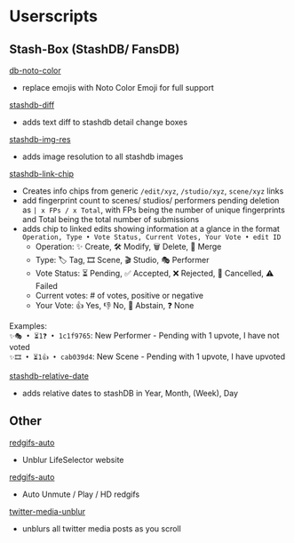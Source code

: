 # Userscripts

## Stash-Box (StashDB/ FansDB)
[db-noto-color](https://github.com/feederbox826/userscripts/raw/main/userscript/db-noto-color.user.js)
- replace emojis with Noto Color Emoji for full support

[stashdb-diff](https://github.com/feederbox826/userscripts/raw/main/userscript/stashdb-diff.user.js)
- adds text diff to stashdb detail change boxes

[stashdb-img-res](https://github.com/feederbox826/userscripts/raw/main/userscript/stashdb-img-res.user.js)
- adds image resolution to all stashdb images

[stashdb-link-chip](https://github.com/feederbox826/userscripts/raw/main/userscript/stashdb-link-chip.user.js)
- Creates info chips from generic `/edit/xyz`, `/studio/xyz`, `scene/xyz` links
- add fingerprint count to scenes/ studios/ performers pending deletion as `| x FPs / x Total`, with FPs being the number of unique fingerprints and Total being the total number of submissions
- adds chip to linked edits showing information at a glance in the format `Operation, Type • Vote Status, Current Votes, Your Vote • edit ID`
    - Operation: ✨ Create, 🛠️ Modify, 🗑️ Delete, 🔗 Merge
    - Type: 🏷️ Tag, 🎞️ Scene, 🎬 Studio, 🎭 Performer
    - Vote Status: ⏳ Pending, ✅ Accepted, ❌ Rejected, 🚫 Cancelled, ⚠️ Failed
    - Current votes: # of votes, positive or negative
    - Your Vote: 👍 Yes, 👎 No, 🤷 Abstain, ❓ None

Examples:  
`✨🎭 • ⏳1❓ • 1c1f9765`: New Performer - Pending with 1 upvote, I have not voted  
`✨🎞️ • ⏳1👍 • cab039d4`: New Scene - Pending with 1 upvote, I have upvoted  

[stashdb-relative-date](https://github.com/feederbox826/userscripts/raw/main/userscript/stashdb-relative-date.user.js)
- adds relative dates to stashDB in Year, Month, (Week), Day

## Other
[redgifs-auto](https://github.com/feederbox826/userscripts/raw/main/userscript/ls-unblur.user.js)
- Unblur LifeSelector website

[redgifs-auto](https://github.com/feederbox826/userscripts/raw/main/userscript/redgifs-auto.user.js)
- Auto Unmute / Play / HD redgifs

[twitter-media-unblur](https://github.com/feederbox826/userscripts/raw/main/userscript/twitter-media-unblur.user.js)
- unblurs all twitter media posts as you scroll
